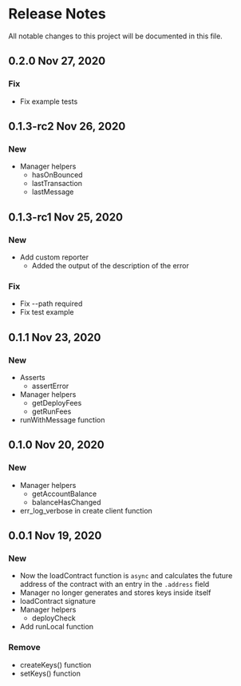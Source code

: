 # Release Notes

All notable changes to this project will be documented in this file.

## 0.2.0 Nov 27, 2020

### Fix

- Fix example tests

## 0.1.3-rc2 Nov 26, 2020

### New

- Manager helpers
  - hasOnBounced
  - lastTransaction
  - lastMessage

## 0.1.3-rc1 Nov 25, 2020

### New

- Add custom reporter
  - Added the output of the description of the error

### Fix

- Fix --path required
- Fix test example

## 0.1.1 Nov 23, 2020

### New

- Asserts
  - assertError
- Manager helpers
  - getDeployFees
  - getRunFees
- runWithMessage function

## 0.1.0 Nov 20, 2020

### New

- Manager helpers
  - getAccountBalance
  - balanceHasChanged
- err_log_verbose in create client function

## 0.0.1 Nov 19, 2020

### New

- Now the loadContract function is `async` and calculates the future address of the contract with an entry in the `.address` field
- Manager no longer generates and stores keys inside itself
- loadContract signature
- Manager helpers
  - deployCheck
- Add runLocal function

### Remove

- createKeys() function
- setKeys() function
